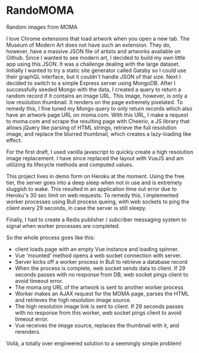 # RandoMOMA
Random images from MOMA

I love Chrome extensions that load artwork when you open a new tab. The Museum of Modern Art does not have such an extension. They do, however, have a massive JSON file of artists and artworks available on Github. Since I wanted to see modern art, I decided to build my own little app using this JSON. It was a challenge dealing with the large dataset. Initially I wanted to try a static site generator called Gatsby so I could use their graphQL interface, but it couldn't handle JSON of that size. Next I decided to switch to a simple Express server using MongoDB. After I successfully seeded Mongo with the data, I created a query to return a random record if it contains an image URL. This image, however, is only a low resolution thumbnail. It renders on the page extremely pixelated. To remedy this, I fine tuned my Mongo query to only return records which also have an artwork page URL on moma.com. With this URL, I make a request to moma.com and scrape the resulting page with Cheerio, a JS library that allows jQuery like parsing of HTML strings, retrieve the full resolution image, and replace the blurred thumbnail, which creates a lazy-loading like effect.

For the first draft, I used vanilla javascript to quickly create a high resolution image replacement. I have since replaced the layout with VueJS and am utilizing its lifecycle methods and computed values.

This project lives in demo form on Heroku at the moment. Using the free tier, the server goes into a deep sleep when not in use and is extremely sluggish to wake. This resulted in an application time out error due to Heroku's 30 sec limit on web requests. To remedy this, I implemented worker processes using Bull process queing, with web sockets to ping the client every 29 seconds, in case the server is still sleepy.

Finally, I had to create a Redis publisher / subcriber messaging system to signal when worker processes are completed. 

So the whole process goes like this:
- client loads page with an empty Vue instance and loading spinner.
- Vue 'mounted' method opens a web socket connection with server.
- Server kicks off a worker process in Bull to retrieve a database record
- When the process is complete, web socket sends data to client. If 29 seconds passes with no response from DB, web socket pings client to avoid timeout error.
- The moma.org URL of the artwork is sent to another worker process
- Worker makes an AJAX request for the MOMA page, parses the HTML and retrieves the high resolution image source.
- The high resolution image link is sent to client. If 29 seconds passes with no response from this worker, web socket pings client to avoid timeout error.
- Vue receives the image source, replaces the thumbnail with it, and rerenders.

Voilà, a totally over engineered solution to a seemingly simple problem!
